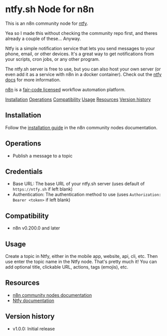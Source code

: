 # ntfy.sh Node for n8n

This is an n8n community node for [ntfy](https://ntfy.sh/).

Yea so I made this without checking the community repo first, and theres already a couple of these... Anyway.

Ntfy is a simple notification service that lets you send messages to your phone, email, or other devices. It's a great way to get notifications from your scripts, cron jobs, or any other program.

The ntfy.sh server is free to use, but you can also host your own server (or even add it as a service with n8n in a docker container). Check out the [ntfy docs](https://ntfy.sh/docs/) for more information.

[n8n](https://n8n.io/) is a [fair-code licensed](https://docs.n8n.io/reference/license/) workflow automation platform.

[Installation](#installation)
[Operations](#operations)
[Compatibility](#compatibility)
[Usage](#usage)
[Resources](#resources)
[Version history](#version-history)

## Installation

Follow the [installation guide](https://docs.n8n.io/integrations/community-nodes/installation/) in the n8n community nodes documentation.

## Operations

- Publish a message to a topic

## Credentials

- Base URL: The base URL of your ntfy.sh server (uses default of `https://ntfy.sh` if left blank)
- Authentication: The authentication method to use (uses `Authorization: Bearer <token>` if left blank)

## Compatibility

- n8n v0.200.0 and later

## Usage

Create a topic in Ntfy, either in the mobile app, website, api, cli, etc. Then use enter the topic name in the Ntfy node. That's pretty much it! You can add optional title, clickable URL, actions, tags (emojis), etc.

## Resources

- [n8n community nodes documentation](https://docs.n8n.io/integrations/community-nodes/)
- [Ntfy documentation](https://ntfy.sh/)

## Version history

- v1.0.0: Initial release
